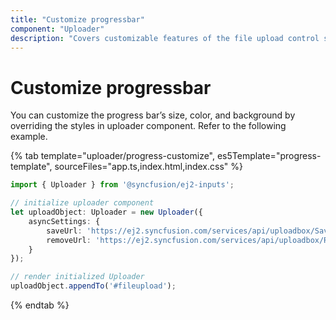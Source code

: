 ```yaml
---
title: "Customize progressbar"
component: "Uploader"
description: "Covers customizable features of the file upload control such as a preview image, invisible upload, progress bar, sort the file list and more."
---
```


# Customize progressbar

You can customize the progress bar’s size, color, and background by overriding  the styles in uploader component.
Refer to the following example.

{% tab template="uploader/progress-customize", es5Template="progress-template", sourceFiles="app.ts,index.html,index.css" %}

```typescript
import { Uploader } from '@syncfusion/ej2-inputs';

// initialize uploader component
let uploadObject: Uploader = new Uploader({
    asyncSettings: {
        saveUrl: 'https://ej2.syncfusion.com/services/api/uploadbox/Save',
        removeUrl: 'https://ej2.syncfusion.com/services/api/uploadbox/Remove'
    }
});

// render initialized Uploader
uploadObject.appendTo('#fileupload');
```

{% endtab %}